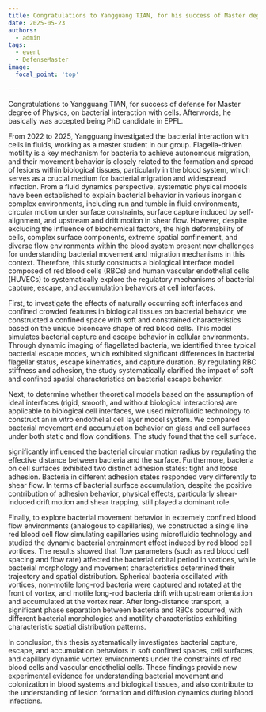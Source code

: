 ```yaml
---
title: Congratulations to Yangguang TIAN, for his success of Master degree, and PhD position in EPFL
date: 2025-05-23
authors:
  - admin
tags:
  - event
  - DefenseMaster
image:
  focal_point: 'top'

---
```


Congratulations to Yangguang TIAN, for success of defense for Master degree of Physics, on bacterial interaction with cells. Afterwords, he basically was accepted being PhD candidate in EPFL. 

<!--more-->

From 2022 to 2025, Yangguang investigated the bacterial interaction with cells in fluids, working as a master student in our group. Flagella-driven motility is a key mechanism for bacteria to achieve autonomous migration, and their movement behavior is closely related to the formation and spread of lesions within biological tissues, particularly in the blood system, which serves as a crucial medium for bacterial migration and widespread infection. From a fluid dynamics perspective, systematic physical models have been established to explain bacterial behavior in various inorganic complex environments, including run and tumble in fluid environments, circular motion under surface constraints, surface capture induced by self-alignment, and upstream and drift motion in shear flow. However, despite excluding the influence of biochemical factors, the high deformability of cells, complex surface components, extreme spatial confinement, and diverse flow environments within the blood system present new challenges for understanding bacterial movement and migration mechanisms in this context. Therefore, this study constructs a biological interface model composed of red blood cells (RBCs) and human vascular endothelial cells (HUVECs) to systematically explore the regulatory mechanisms of bacterial capture, escape, and accumulation behaviors at cell interfaces.  

First, to investigate the effects of naturally occurring soft interfaces and confined crowded features in biological tissues on bacterial behavior, we constructed a confined space with soft and constrained characteristics based on the unique biconcave shape of red blood cells. This model simulates bacterial capture and escape behavior in cellular environments. Through dynamic imaging of flagellated bacteria, we identified three typical bacterial escape modes, which exhibited significant differences in bacterial flagellar status, escape kinematics, and capture duration. By regulating RBC stiffness and adhesion, the study systematically clarified the impact of soft and confined spatial characteristics on bacterial escape behavior. 

Next, to determine whether theoretical models based on the assumption of ideal interfaces (rigid, smooth, and without biological interactions) are applicable to biological cell interfaces, we used microfluidic technology to construct an in vitro endothelial cell layer model system. We compared bacterial movement and accumulation behavior on glass and cell surfaces under both static and flow conditions. The study found that the cell surface.

significantly influenced the bacterial circular motion radius by regulating the effective distance between bacteria and the surface. Furthermore, bacteria on cell surfaces exhibited two distinct adhesion states: tight and loose adhesion. Bacteria in different adhesion states responded very differently to shear flow. In terms of bacterial surface accumulation, despite the positive contribution of adhesion behavior, physical effects, particularly shear-induced drift motion and shear trapping, still played a dominant role. 

Finally, to explore bacterial movement behavior in extremely confined blood flow environments (analogous to capillaries), we constructed a single line red blood cell flow simulating capillaries using microfluidic technology and studied the dynamic bacterial entrainment effect induced by red blood cell vortices. The results showed that flow parameters (such as red blood cell spacing and flow rate) affected the bacterial orbital period in vortices, while bacterial morphology and movement characteristics determined their trajectory and spatial distribution. Spherical bacteria oscillated with vortices, non-motile long-rod bacteria were captured and rotated at the front of vortex, and motile long-rod bacteria drift with upstream orientation and accumulated at the vortex rear. After long-distance transport, a significant phase separation between bacteria and RBCs occurred, with different bacterial morphologies and motility characteristics exhibiting characteristic spatial distribution patterns. 

In conclusion, this thesis systematically investigates bacterial capture, escape, and accumulation behaviors in soft confined spaces, cell surfaces, and capillary dynamic vortex environments under the constraints of red blood cells and vascular endothelial cells. These findings provide new experimental evidence for understanding bacterial movement and colonization in blood systems and biological tissues, and also contribute to the understanding of lesion formation and diffusion dynamics during blood infections. 
